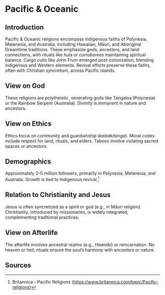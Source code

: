 # Pacific & Oceanic

## Introduction
Pacific & Oceanic religions encompass indigenous faiths of Polynesia, Melanesia, and Australia, including Hawaiian, Māori, and Aboriginal Dreamtime traditions. These emphasize gods, ancestors, and land connections, with rituals like hula or *corroborees* maintaining spiritual balance. Cargo cults like John Frum emerged post-colonization, blending indigenous and Western elements. Revival efforts preserve these faiths, often with Christian syncretism, across Pacific islands.

## View on God
These religions are polytheistic, venerating gods like Tangaloa (Polynesia) or the Rainbow Serpent (Australia). Divinity is immanent in nature and ancestors.

## View on Ethics
Ethics focus on community and guardianship (*kaitiakitanga*). Moral codes include respect for land, rituals, and elders. Taboos involve violating sacred spaces or ancestors.

## Demographics
Approximately 2–5 million followers, primarily in Polynesia, Melanesia, and Australia. Growth is tied to Indigenous revival.[^11]

## Relation to Christianity and Jesus
Jesus is often syncretized as a spirit or god (e.g., in Māori religion). Christianity, introduced by missionaries, is widely integrated, complementing traditional practices.

## View on Afterlife
The afterlife involves ancestral realms (e.g., *Hawaiki*) or reincarnation. No heaven or hell; rituals ensure the soul’s harmony with ancestors or nature.

## Sources
[^11]: Britannica - Pacific Religions (https://www.britannica.com/topic/Pacific-religions)
[^12]: JSTOR - Pacific Religions Ethics (https://www.jstor.org/stable/3260975)
[^13]: World Religion Database - Pacific & Oceanic (https://www.worldreligiondatabase.org)
[^14]: Wikipedia - Pacific Religions and Christianity (https://en.wikipedia.org/wiki/Pacific_religions#Christianity)
[^15]: Wikipedia - Pacific Religions Afterlife (https://en.wikipedia.org/wiki/Pacific_religions#Afterlife)